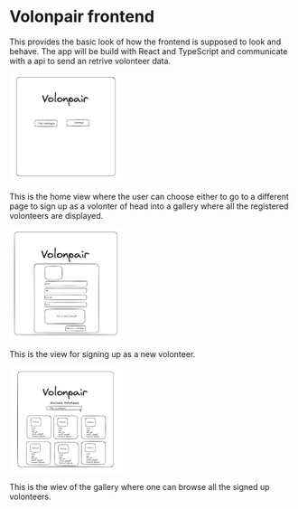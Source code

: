 # Volonpair frontend

This provides the basic look of how the frontend is supposed to look and behave. The app will be build with React and TypeScript and communicate with a api to send an retrive volonteer data.



<img src="./assets/home-view.png" alt="./assets/home-view.png" width="200"/>

This is the home view where the user can choose either to go to a different page to sign up as a volonter
of head into a gallery where all the registered volonteers are displayed.


<img src="./assets/signup.png" alt="./assets/signup.png" width="200"/>

This is the view for signing up as a new volonteer.


<img src="./assets/gallery.png" alt="./assets/gallery.png" width="200"/>

This is the wiev of the gallery where one can browse all the signed up volonteers.